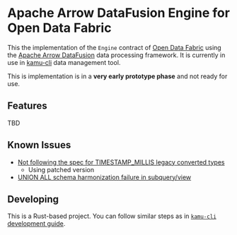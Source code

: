 # Apache Arrow DataFusion Engine for Open Data Fabric
This the implementation of the `Engine` contract of [Open Data Fabric](http://opendatafabric.org/) using the [Apache Arrow DataFusion](https://github.com/apache/arrow-datafusion) data processing framework. It is currently in use in [kamu-cli](https://github.com/kamu-data/kamu-cli) data management tool.

This is implementation is in a **very early prototype phase** and not ready for use.


## Features
TBD


## Known Issues
- [Not following the spec for TIMESTAMP_MILLIS legacy converted types](https://github.com/apache/arrow-rs/issues/4308)
  - Using patched version
- [UNION ALL schema harmonization failure in subquery/view](https://github.com/apache/arrow-datafusion/issues/6463)


## Developing
This is a Rust-based project. You can follow similar steps as in [`kamu-cli` development guide](https://github.com/kamu-data/kamu-cli/blob/master/DEVELOPER.md).
